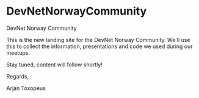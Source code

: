 # DevNetNorwayCommunity
DevNet Norway Community

This is the new landing site for the DevNet Norway Community.
We'll use this to collect the information, presentations and code we used during our meetups.

Stay tuned, content will follow shortly!

Regards,

Arjan Toxopeus

